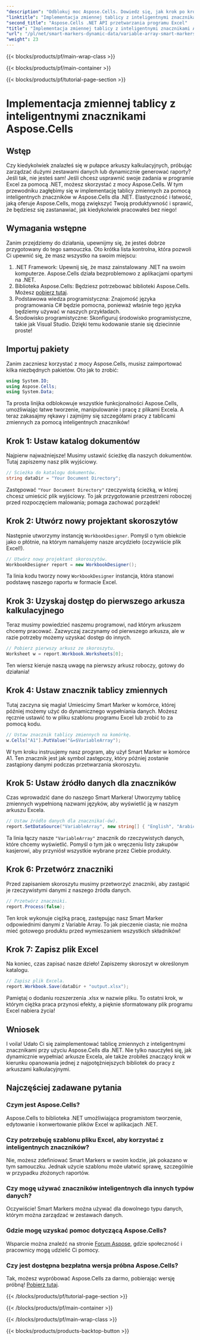 ```yaml
---
"description": "Odblokuj moc Aspose.Cells. Dowiedz się, jak krok po kroku wdrożyć tablice zmiennych za pomocą Smart Markers, aby bezproblemowo generować raporty w programie Excel."
"linktitle": "Implementacja zmiennej tablicy z inteligentnymi znacznikami Aspose.Cells"
"second_title": "Aspose.Cells .NET API przetwarzania programu Excel"
"title": "Implementacja zmiennej tablicy z inteligentnymi znacznikami Aspose.Cells"
"url": "/pl/net/smart-markers-dynamic-data/variable-array-smart-markers/"
"weight": 23
---
```


{{< blocks/products/pf/main-wrap-class >}}

{{< blocks/products/pf/main-container >}}

{{< blocks/products/pf/tutorial-page-section >}}

# Implementacja zmiennej tablicy z inteligentnymi znacznikami Aspose.Cells

## Wstęp
Czy kiedykolwiek znalazłeś się w pułapce arkuszy kalkulacyjnych, próbując zarządzać dużymi zestawami danych lub dynamicznie generować raporty? Jeśli tak, nie jesteś sam! Jeśli chcesz usprawnić swoje zadania w programie Excel za pomocą .NET, możesz skorzystać z mocy Aspose.Cells. W tym przewodniku zagłębimy się w implementację tablicy zmiennych za pomocą inteligentnych znaczników w Aspose.Cells dla .NET. Elastyczność i łatwość, jaką oferuje Aspose.Cells, mogą zwiększyć Twoją produktywność i sprawić, że będziesz się zastanawiać, jak kiedykolwiek pracowałeś bez niego!
## Wymagania wstępne
Zanim przejdziemy do działania, upewnijmy się, że jesteś dobrze przygotowany do tego samouczka. Oto krótka lista kontrolna, która pozwoli Ci upewnić się, że masz wszystko na swoim miejscu:
1. .NET Framework: Upewnij się, że masz zainstalowany .NET na swoim komputerze. Aspose.Cells działa bezproblemowo z aplikacjami opartymi na .NET.
2. Biblioteka Aspose.Cells: Będziesz potrzebować biblioteki Aspose.Cells. Możesz [pobierz tutaj](https://releases.aspose.com/cells/net/).
3. Podstawowa wiedza programistyczna: Znajomość języka programowania C# będzie pomocna, ponieważ właśnie tego języka będziemy używać w naszych przykładach.
4. Środowisko programistyczne: Skonfiguruj środowisko programistyczne, takie jak Visual Studio. Dzięki temu kodowanie stanie się dziecinnie proste!
## Importuj pakiety
Zanim zaczniesz korzystać z mocy Aspose.Cells, musisz zaimportować kilka niezbędnych pakietów. Oto jak to zrobić:
```csharp
using System.IO;
using Aspose.Cells;
using System.Data;
```
Ta prosta linijka odblokowuje wszystkie funkcjonalności Aspose.Cells, umożliwiając łatwe tworzenie, manipulowanie i pracę z plikami Excela.
A teraz zakasajmy rękawy i zajmijmy się szczegółami pracy z tablicami zmiennych za pomocą inteligentnych znaczników!
## Krok 1: Ustaw katalog dokumentów
Najpierw najważniejsze! Musimy ustawić ścieżkę dla naszych dokumentów. Tutaj zapiszemy nasz plik wyjściowy.
```csharp
// Ścieżka do katalogu dokumentów.
string dataDir = "Your Document Directory";
```
Zastępować `"Your Document Directory"` rzeczywistą ścieżką, w której chcesz umieścić plik wyjściowy. To jak przygotowanie przestrzeni roboczej przed rozpoczęciem malowania; pomaga zachować porządek!
## Krok 2: Utwórz nowy projektant skoroszytów
Następnie utworzymy instancję `WorkbookDesigner`. Pomyśl o tym obiekcie jako o płótnie, na którym namalujemy nasze arcydzieło (oczywiście plik Excel!).
```csharp
// Utwórz nowy projektant skoroszytów.
WorkbookDesigner report = new WorkbookDesigner();
```
Ta linia kodu tworzy nowy `WorkbookDesigner` instancja, która stanowi podstawę naszego raportu w formacie Excel.
## Krok 3: Uzyskaj dostęp do pierwszego arkusza kalkulacyjnego
Teraz musimy powiedzieć naszemu programowi, nad którym arkuszem chcemy pracować. Zazwyczaj zaczynamy od pierwszego arkusza, ale w razie potrzeby możemy uzyskać dostęp do innych.
```csharp
// Pobierz pierwszy arkusz ze skoroszytu.
Worksheet w = report.Workbook.Worksheets[0];
```
Ten wiersz kieruje naszą uwagę na pierwszy arkusz roboczy, gotowy do działania!
## Krok 4: Ustaw znacznik tablicy zmiennych
Tutaj zaczyna się magia! Umieścimy Smart Marker w komórce, której później możemy użyć do dynamicznego wypełniania danych. Możesz ręcznie ustawić to w pliku szablonu programu Excel lub zrobić to za pomocą kodu.
```csharp
// Ustaw znacznik tablicy zmiennych na komórkę.
w.Cells["A1"].PutValue("&=$VariableArray");
```
W tym kroku instruujemy nasz program, aby użył Smart Marker w komórce A1. Ten znacznik jest jak symbol zastępczy, który później zostanie zastąpiony danymi podczas przetwarzania skoroszytu.
## Krok 5: Ustaw źródło danych dla znaczników
Czas wprowadzić dane do naszego Smart Markera! Utworzymy tablicę zmiennych wypełnioną nazwami języków, aby wyświetlić ją w naszym arkuszu Excela.
```csharp
// Ustaw źródło danych dla znacznika(-ów).
report.SetDataSource("VariableArray", new string[] { "English", "Arabic", "Hindi", "Urdu", "French" });
```
Ta linia łączy nasze `"VariableArray"` znacznik do rzeczywistych danych, które chcemy wyświetlić. Pomyśl o tym jak o wręczeniu listy zakupów kasjerowi, aby przyniósł wszystkie wybrane przez Ciebie produkty.
## Krok 6: Przetwórz znaczniki
Przed zapisaniem skoroszytu musimy przetworzyć znaczniki, aby zastąpić je rzeczywistymi danymi z naszego źródła danych.
```csharp
// Przetwórz znaczniki.
report.Process(false);
```
Ten krok wykonuje ciężką pracę, zastępując nasz Smart Marker odpowiednimi danymi z Variable Array. To jak pieczenie ciasta; nie można mieć gotowego produktu przed wymieszaniem wszystkich składników!
## Krok 7: Zapisz plik Excel
Na koniec, czas zapisać nasze dzieło! Zapiszemy skoroszyt w określonym katalogu.
```csharp
// Zapisz plik Excela.
report.Workbook.Save(dataDir + "output.xlsx");
```
Pamiętaj o dodaniu rozszerzenia .xlsx w nazwie pliku. To ostatni krok, w którym ciężka praca przynosi efekty, a pięknie sformatowany plik programu Excel nabiera życia!
## Wniosek
I voila! Udało Ci się zaimplementować tablicę zmiennych z inteligentnymi znacznikami przy użyciu Aspose.Cells dla .NET. Nie tylko nauczyłeś się, jak dynamicznie wypełniać arkusze Excela, ale także zrobiłeś znaczący krok w kierunku opanowania jednej z najpotężniejszych bibliotek do pracy z arkuszami kalkulacyjnymi. 
## Najczęściej zadawane pytania
### Czym jest Aspose.Cells?  
Aspose.Cells to biblioteka .NET umożliwiająca programistom tworzenie, edytowanie i konwertowanie plików Excel w aplikacjach .NET.
### Czy potrzebuję szablonu pliku Excel, aby korzystać z inteligentnych znaczników?  
Nie, możesz zdefiniować Smart Markers w swoim kodzie, jak pokazano w tym samouczku. Jednak użycie szablonu może ułatwić sprawę, szczególnie w przypadku złożonych raportów.
### Czy mogę używać znaczników inteligentnych dla innych typów danych?  
Oczywiście! Smart Markers można używać dla dowolnego typu danych, którym można zarządzać w zestawach danych.
### Gdzie mogę uzyskać pomoc dotyczącą Aspose.Cells?  
Wsparcie można znaleźć na stronie [Forum Aspose](https://forum.aspose.com/c/cells/9), gdzie społeczność i pracownicy mogą udzielić Ci pomocy.
### Czy jest dostępna bezpłatna wersja próbna Aspose.Cells?  
Tak, możesz wypróbować Aspose.Cells za darmo, pobierając wersję próbną! [Pobierz tutaj](https://releases.aspose.com/).


{{< /blocks/products/pf/tutorial-page-section >}}

{{< /blocks/products/pf/main-container >}}

{{< /blocks/products/pf/main-wrap-class >}}

{{< blocks/products/products-backtop-button >}}